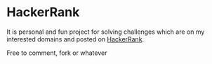 # HackerRank

It is personal and fun project for solving challenges which are on my interested domains and posted on [HackerRank](https://www.hackerrank.com/challenges).

Free to comment, fork or whatever

